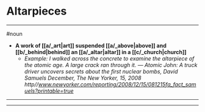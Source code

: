# Altarpieces
---
#noun
- **A work of [[a/_art|art]] suspended [[a/_above|above]] and [[b/_behind|behind]] an [[a/_altar|altar]] in a [[c/_church|church]]**
	- _Example: I walked across the concrete to examine the altarpiece of the atomic age. A large crack ran through it.  — Atomic John: A truck driver uncovers secrets about the first nuclear bombs, David Samuels December, The New Yorker, 15, 2008 http//www.newyorker.com/reporting/2008/12/15/081215fa_fact_samuels?printable=true_
---
---
